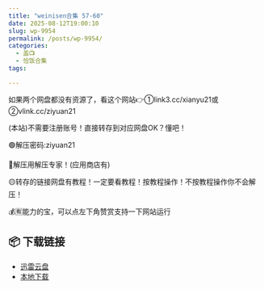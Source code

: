 ```yaml
---
title: "weinisen合集 57-60"
date: 2025-08-12T19:00:10
slug: wp-9954
permalink: /posts/wp-9954/
categories:
  - 盖📺
  - 恰饭合集
tags:

---
```


如果两个网盘都没有资源了，看这个网站👉①link3.cc/xianyu21或②vlink.cc/ziyuan21

(本站)不需要注册账号！直接转存到对应网盘OK？懂吧！

🟢解压密码:ziyuan21

🔵解压用解压专家！(应用商店有)

🟡转存的链接网盘有教程！一定要看教程！按教程操作！不按教程操作你不会解压！

💰🈶能力的宝，可以点左下角赞赏支持一下网站运行

## 📦 下载链接
- [迅雷云盘](https://blziyuan21.com/pay-download/9954?key=1d3770211d&down_id=0)
- [本地下载](https://blziyuan21.com/pay-download/9954?key=1d3770211d&down_id=1)

